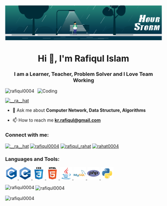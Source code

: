 ![logo](https://github.com/rafiqul0004/rafiqul0004/blob/main/Banner.gif)
<h1 align="center">Hi 👋, I'm Rafiqul Islam</h1>
<h3 align="center">I am a Learner, Teacher, Problem Solver and I Love Team Working</h3>
<img align="right" alt="Coding" width="400" src="https://cdn.dribbble.com/users/1162077/screenshots/3848914/programmer.gif">

<p align="left"> <img src="https://komarev.com/ghpvc/?username=rafiqul0004&label=Profile%20views&color=0e75b6&style=flat" alt="rafiqul0004" /> </p>

<p align="left"> <a href="https://twitter.com/__ra__hat" target="blank"><img src="https://img.shields.io/twitter/follow/__ra__hat?logo=twitter&style=for-the-badge" alt="__ra__hat" /></a> </p>

- 💬 Ask me about **Computer Network, Data Structure, Algorithms**

- 📫 How to reach me **kr.rafiqul@gmail.com**

<h3 align="left">Connect with me:</h3>
<p align="left">
<a href="https://twitter.com/__ra__hat" target="blank"><img align="center" src="https://raw.githubusercontent.com/rahuldkjain/github-profile-readme-generator/master/src/images/icons/Social/twitter.svg" alt="__ra__hat" height="30" width="40" /></a>
<a href="https://linkedin.com/in/rafiqul0004" target="blank"><img align="center" src="https://raw.githubusercontent.com/rahuldkjain/github-profile-readme-generator/master/src/images/icons/Social/linked-in-alt.svg" alt="rafiqul0004" height="30" width="40" /></a>
<a href="https://instagram.com/rafiqul_rahat" target="blank"><img align="center" src="https://raw.githubusercontent.com/rahuldkjain/github-profile-readme-generator/master/src/images/icons/Social/instagram.svg" alt="rafiqul_rahat" height="30" width="40" /></a>
<a href="https://www.leetcode.com/rahat0004" target="blank"><img align="center" src="https://raw.githubusercontent.com/rahuldkjain/github-profile-readme-generator/master/src/images/icons/Social/leet-code.svg" alt="rahat0004" height="30" width="40" /></a>
</p>

<h3 align="left">Languages and Tools:</h3>
<p align="left"> <a href="https://www.cprogramming.com/" target="_blank" rel="noreferrer"> <img src="https://raw.githubusercontent.com/devicons/devicon/master/icons/c/c-original.svg" alt="c" width="40" height="40"/> </a> <a href="https://www.w3schools.com/cpp/" target="_blank" rel="noreferrer"> <img src="https://raw.githubusercontent.com/devicons/devicon/master/icons/cplusplus/cplusplus-original.svg" alt="cplusplus" width="40" height="40"/> </a> <a href="https://www.w3schools.com/css/" target="_blank" rel="noreferrer"> <img src="https://raw.githubusercontent.com/devicons/devicon/master/icons/css3/css3-original-wordmark.svg" alt="css3" width="40" height="40"/> </a> <a href="https://www.w3.org/html/" target="_blank" rel="noreferrer"> <img src="https://raw.githubusercontent.com/devicons/devicon/master/icons/html5/html5-original-wordmark.svg" alt="html5" width="40" height="40"/> </a> <a href="https://www.java.com" target="_blank" rel="noreferrer"> <img src="https://raw.githubusercontent.com/devicons/devicon/master/icons/java/java-original.svg" alt="java" width="40" height="40"/> </a> <a href="https://www.mysql.com/" target="_blank" rel="noreferrer"> <img src="https://raw.githubusercontent.com/devicons/devicon/master/icons/mysql/mysql-original-wordmark.svg" alt="mysql" width="40" height="40"/> </a> <a href="https://www.php.net" target="_blank" rel="noreferrer"> <img src="https://raw.githubusercontent.com/devicons/devicon/master/icons/php/php-original.svg" alt="php" width="40" height="40"/> </a> <a href="https://www.python.org" target="_blank" rel="noreferrer"> <img src="https://raw.githubusercontent.com/devicons/devicon/master/icons/python/python-original.svg" alt="python" width="40" height="40"/> </a> </p>

<p><img align="left" src="https://github-readme-stats.vercel.app/api/top-langs?username=rafiqul0004&show_icons=true&locale=en&layout=compact" alt="rafiqul0004" /></p>

<p>&nbsp;<img align="center" src="https://github-readme-stats.vercel.app/api?username=rafiqul0004&show_icons=true&locale=en" alt="rafiqul0004" /></p>

<p><img align="center" src="https://github-readme-streak-stats.herokuapp.com/?user=rafiqul0004&" alt="rafiqul0004" /></p>

